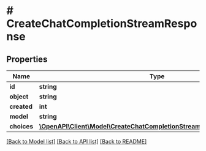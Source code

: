 # # CreateChatCompletionStreamResponse

## Properties

Name | Type | Description | Notes
------------ | ------------- | ------------- | -------------
**id** | **string** |  |
**object** | **string** |  |
**created** | **int** |  |
**model** | **string** |  |
**choices** | [**\OpenAPI\Client\Model\CreateChatCompletionStreamResponseChoicesInner[]**](CreateChatCompletionStreamResponseChoicesInner.md) |  |

[[Back to Model list]](../../README.md#models) [[Back to API list]](../../README.md#endpoints) [[Back to README]](../../README.md)
